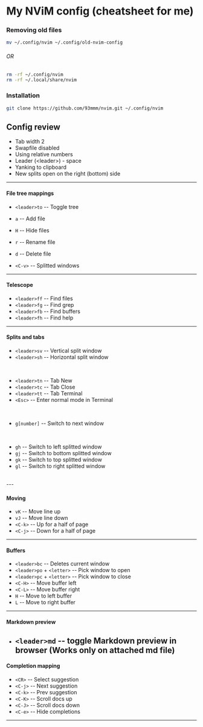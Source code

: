 # My NViM config (cheatsheet for me)

### Removing old files
```bash
mv ~/.config/nvim ~/.config/old-nvim-config 
```
###### OR 
```bash
rm -rf ~/.config/nvim
rm -rf ~/.local/share/nvim
```

### Installation
```bash
git clone https://github.com/93mmm/nvim.git ~/.config/nvim
```

## Config review

- Tab width 2
- Swapfile disabled
- Using relative numbers
- Leader (\<leader\>) - space
- Yanking to clipboard
- New splits open on the right (bottom) side
---

#### File tree mappings
- `<leader>to` -- Toggle tree

- `a` -- Add file
- `H` -- Hide files
- `r` -- Rename file
- `d` -- Delete file
- `<C-v>` -- Splitted windows
---

#### Telescope
- `<leader>ff` -- Find files
- `<leader>fg` -- Find grep
- `<leader>fb` -- Find buffers
- `<leader>fh` -- Find help
---

#### Splits and tabs
- `<leader>sv` -- Vertical split window
- `<leader>sh` -- Horizontal split window
<br>

- `<leader>tn` -- Tab New
- `<leader>tc` -- Tab Close
- `<leader>tt` -- Tab Terminal
- `<Esc>`      -- Enter normal mode in Terminal
<br>

- `g[number]` -- Switch to next window
<br>

- `gh` -- Switch to left splitted window
- `gj` -- Switch to bottom splitted window
- `gk` -- Switch to top splitted window
- `gl` -- Switch to right splitted window
<br>
---

#### Moving
- `vK` -- Move line up
- `vJ` -- Move line down 
- `<C-k>` -- Up for a half of page
- `<C-j>` -- Down for a half of page
---

#### Buffers
- `<leader>bc` -- Deletes current window
- `<leader>po` + `<letter>` -- Pick window to open
- `<leader>pc` + `<letter>` -- Pick window to close
- `<C-H>` -- Move buffer left
- `<C-L>` -- Move buffer right
- `H` -- Move to left buffer
- `L` -- Move to right buffer
---


#### Markdown preview
- `<leader>md` -- toggle Markdown preview in browser (Works only on attached md file)
    ---

#### Completion mapping
- `<CR>`  -- Select suggestion
- `<C-j>` -- Next suggestion
- `<C-k>` -- Prev suggestion
- `<C-K>` -- Scroll docs up
- `<C-J>` -- Scroll docs down
- `<C-e>` -- Hide completions
---

